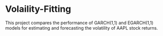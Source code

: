 # Volaility-Fitting
This project compares the performance of GARCH(1,1) and EGARCH(1,1) models for estimating and forecasting the volatility of AAPL stock returns. 
